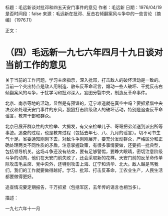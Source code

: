 标题：毛远新谈对批邓和四五天安门事件的意见
作者：毛远新
日期：1976/04/19
是否时间段：false
来源：毛远新在批邓、反击右倾翻案风斗争中的一些言论（摘编）（1976.11）

正文：

# （四）毛远新一九七六年四月十九日谈对当前工作的意见

关于当前的工作问题，学习主席指示，深入批邓，打击敌人的破坏活动是一致的。当前一个突出特点是敌人用制造、散布反革命谣言，煽动一些人破坏、干扰反击右倾翻案风的斗争，于扰学习和批邓深入，妄图分裂中央，制造反革命事件。

北京、南京等地的活动，显然是有预谋的，辽宁难道就在真空中吗？要抓紧借中央决议和处理天安门事件的东风，狠狠打击阶级敌人的破坏活动，特别是追查反革命谣言，教育干部和群众。

北京已展开群众性的大检举、大揭发，有父亲检举儿子、哥哥把弟弟送到派出所等事迹。追查的过程，也是教育过程（包括去年七、八、九月的谣言）。切不可书生气十足。省委通知刚刚下去，对敌斗争刚刚展开，要充分发动群众，严格区分和正确处理两类不同性质的矛盾，注意掌握政策，有很多事情要做，还要抓一批典型，包括领导机关。这场斗争还没有结束，要有足够警惕，要睁大眼晴，密切注意阶级斗争的动向，他们在天安门前失败了，还会采取新的花样。天安门前的反革命传单除攻击毛主席、党中央外，还特别攻击上海、辽宁和清华、北大。敌人越是骂我们，我们的工作就要做得越好。学习、批邓、打击反革命，工农业生产，人民生活都要做得更好。

追查情况要定期报告，千万抓紧（包括军区，去年传的谣言也相当多）。

描述：

一九七六年十一月

